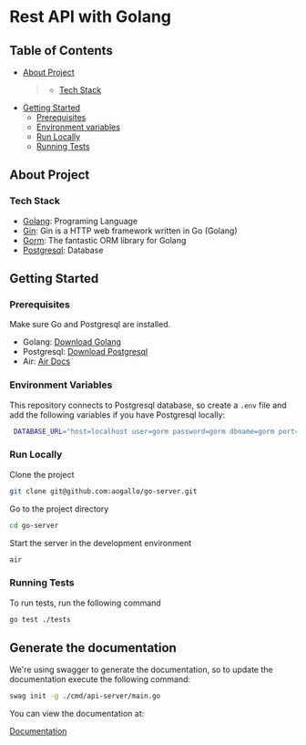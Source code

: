 # Rest API with Golang

## Table of Contents

- [About Project](#about-project)
  > - [Tech Stack](#tech-stack)
- [Getting Started](#getting-started)
  - [Prerequisites](#prerequisites)
  - [Environment variables](#environment-variables)
  - [Run Locally](#run-locally)
  - [Running Tests](#running-tests)

## About Project

### Tech Stack

- [Golang](https://go.dev/): Programing Language
- [Gin](https://gin-gonic.com/docs/): Gin is a HTTP web framework written in Go (Golang)
- [Gorm](https://gorm.io/index.html): The fantastic ORM library for Golang
- [Postgresql](https://www.postgresql.org/): Database

## Getting Started

### Prerequisites

Make sure Go and Postgresql are installed.

- Golang: [Download Golang](https://go.dev/doc/install)
- Postgresql: [Download Postgresql](https://www.postgresql.org/download/)
- Air: [Air Docs](https://github.com/air-verse/air?tab=readme-ov-file#cloud-air---live-reload-for-go-apps)

### Environment Variables

This repository connects to Postgresql database, so create a `.env` file and add the following variables if you have Postgresql locally:

```zsh
 DATABASE_URL="host=localhost user=gorm password=gorm dbname=gorm port=9920 sslmode=disable TimeZone=Asia/Shanghai"
```

### Run Locally

Clone the project

```bash
git clone git@github.com:aogallo/go-server.git
```

Go to the project directory

```bash
cd go-server
```

Start the server in the development environment

```bash
air
```

### Running Tests

To run tests, run the following command

```bash
go test ./tests
```

## Generate the documentation

We're using swagger to generate the documentation, so to update the documentation execute the following command:

```bash
swag init -g ./cmd/api-server/main.go
```

You can view the documentation at:

[Documentation](http://localthost:8080/api/v1/swagger/index.html)
